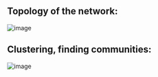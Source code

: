 ## Topology of the network:

![image](https://github.com/juliuszlosinski/R-ML/assets/72278818/bca42119-f996-4725-8907-d3f160c962ad)

## Clustering, finding communities:

![image](https://github.com/juliuszlosinski/R-ML/assets/72278818/9ca4284c-5f20-4972-b1c7-344c48667883)
